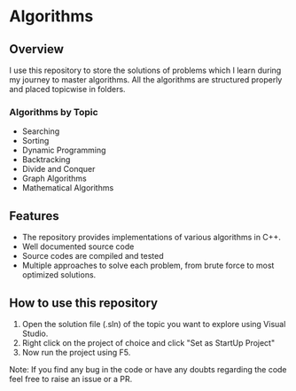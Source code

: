 <h1>Algorithms</h1>
<h2>Overview</h2>
I use this repository to store the solutions of problems which I learn during my journey to master algorithms.
All the algorithms are structured properly and placed topicwise in folders.

<h3>Algorithms by Topic</h3>

<ul>
<li>Searching</li>
<li>Sorting</li>
<li>Dynamic Programming</li>
<li>Backtracking</li>
<li>Divide and Conquer</li>
<li>Graph Algorithms</li>
<li>Mathematical Algorithms</li>
</ul>

<h2>Features</h2>

<ul>
<li>The repository provides implementations of various algorithms in C++.</li>
<li>Well documented source code</li>
<li>Source codes are compiled and tested</li>
<li>Multiple approaches to solve each problem, from brute force to most optimized solutions.
</ul>

<h2>How to use this repository</h2>

1. Open the solution file (.sln) of the topic you want to explore using Visual Studio.
2. Right click on the project of choice and click "Set as StartUp Project"
3. Now run the project using F5.

Note: If you find any bug in the code or have any doubts regarding the code feel free to raise an issue or a PR.
